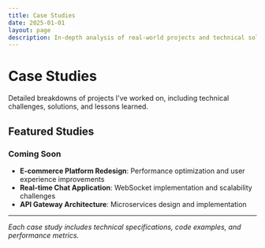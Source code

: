 ```yaml
---
title: Case Studies
date: 2025-01-01
layout: page
description: In-depth analysis of real-world projects and technical solutions
---
```


# Case Studies

Detailed breakdowns of projects I've worked on, including technical challenges, solutions, and lessons learned.

## Featured Studies

### Coming Soon
- **E-commerce Platform Redesign**: Performance optimization and user experience improvements
- **Real-time Chat Application**: WebSocket implementation and scalability challenges
- **API Gateway Architecture**: Microservices design and implementation

---

*Each case study includes technical specifications, code examples, and performance metrics.*